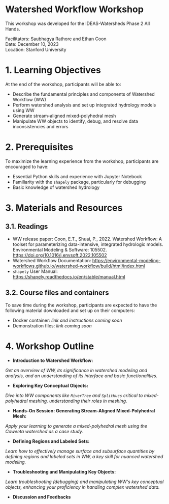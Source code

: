 # Watershed Workflow Workshop

This workshop was developed for the IDEAS-Watersheds Phase 2 All Hands.

Facilitators: Saubhagya Rathore and Ethan Coon  
Date: December 10, 2023   
Location: Stanford University 

# 1. Learning Objectives

At the end of the workshop, participants will be able to:

* Describe the fundamental principles and components of Watershed Workflow (WW)
* Perform watershed analysis and set up integrated hydrology models using WW
* Generate stream-aligned mixed-polyhedral mesh
* Manipulate WW objects to identify, debug, and resolve data inconsistencies and errors

# 2. Prerequisites

To maximize the learning experience from the workshop, participants are encouraged to have:
* Essential Python skills and experience with Jupyter Notebook 
* Familiarity with the `shapely` package, particularly for debugging
* Basic knowledge of watershed hydrology


# 3. Materials and Resources

## 3.1. Readings
* WW release paper: Coon, E.T., Shuai, P., 2022. Watershed Workflow: A toolset for parameterizing data-intensive, integrated hydrologic models. Environmental Modeling & Software: 105502. https://doi.org/10.1016/j.envsoft.2022.105502 
* Watershed Workflow Documentation: https://environmental-modeling-workflows.github.io/watershed-workflow/build/html/index.html
* `shapely` User Manual: https://shapely.readthedocs.io/en/stable/manual.html 

## 3.2. Course files and containers
To save time during the workshop, participants are expected to have the following material downloaded and set up on their computers:
* Docker container: _link and instructions coming soon_
* Demonstration files: _link coming soon_

# 4. Workshop Outline

* **Introduction to Watershed Workflow:**  

_Get an overview of WW, its significance in watershed modeling and analysis, and an understanding of its interface and basic functionalities._

* **Exploring Key Conceptual Objects:**  

_Dive into WW components like `RiverTree` and `SplitHucs` critical to mixed-polyhedral meshing, understanding their roles in meshing._

* **Hands-On Session: Generating Stream-Aligned Mixed-Polyhedral Mesh:**

_Apply your learning to generate a mixed-polyhedral mesh using the Coweeta watershed as a case study._

* **Defining Regions and Labeled Sets:**  

_Learn how to effectively manage surface and subsurface quantities by defining regions and labeled sets in WW, a key skill for nuanced watershed modeling._

* **Troubleshooting and Manipulating Key Objects:** 

_Learn troubleshooting (debugging) and manipulating WW's key conceptual objects, enhancing your proficiency in handling complex watershed data._

* **Discussion and Feedbacks** 
